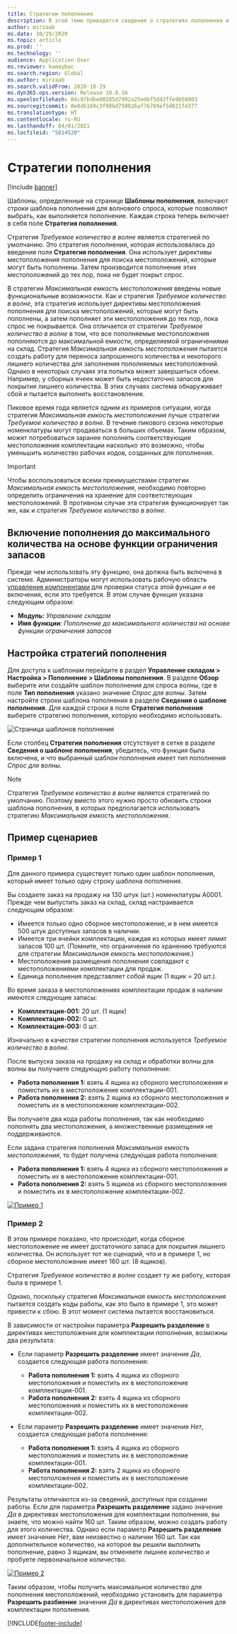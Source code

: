 ```yaml
---
title: Стратегии пополнения
description: В этой теме приводятся сведения о стратегиях пополнения и объясняется, как использовать поле стратегии пополнения в строках шаблона пополнения по спросу волны, чтобы выбрать способ выполнения пополнения.
author: mirzaab
ms.date: 10/29/2020
ms.topic: article
ms.prod: ''
ms.technology: ''
audience: Application User
ms.reviewer: kamaybac
ms.search.region: Global
ms.author: mirzaab
ms.search.validFrom: 2020-10-29
ms.dyn365.ops.version: Release 10.0.16
ms.openlocfilehash: 84c97bdbe00285d7992a25edbf5d42ffe9b58903
ms.sourcegitcommit: 0e8db169c3f90bd750826af76709ef5d621fd377
ms.translationtype: HT
ms.contentlocale: ru-RU
ms.lasthandoff: 04/01/2021
ms.locfileid: "5814520"
---
```

# <a name="replenishment-strategies"></a>Стратегии пополнения

[!include [banner](../includes/banner.md)]

Шаблоны, определенные на странице **Шаблоны пополнения**, включают строки шаблона пополнения для волнового спроса, которые позволяют выбрать, как выполняется пополнение. Каждая строка теперь включает в себя поле **Стратегия пополнения**.

Стратегия *Требуемое количество в волне* является стратегией по умолчанию. Это стратегия пополнения, которая использовалась до введения поля **Стратегия пополнения**. Она использует директивы местоположения пополнения для поиска местоположений, которые могут быть пополнены. Затем производится пополнение этих местоположений до тех пор, пока не будет покрыт спрос.

В стратегии *Максимальная емкость местоположения* введены новые функциональные возможности. Как и стратегия *Требуемое количество в волне*, эта стратегия использует директивы местоположения пополнения для поиска местоположений, которые могут быть пополнены, а затем пополняет эти местоположения до тех пор, пока спрос не покрывается. Она отличается от стратегии *Требуемое количество в волне* в том, что все пополняемые местоположения пополняются до максимальной емкости, определяемой ограничениями на склад. Стратегия *Максимальная емкость местоположения* пытается создать работу для переноса запрошенного количества и некоторого лишнего количества для заполнения пополняемых местоположений. Однако в некоторых случаях эта попытка может завершиться сбоем. Например, у сборных ячеек может быть недостаточно запасов для покрытия лишнего количества. В этих случаях система обнаруживает сбой и пытается выполнить восстановление.

Пиковое время года является одним из примеров ситуации, когда стратегия *Максимальная емкость местоположения* лучше стратегии *Требуемое количество в волне*. В течение пикового сезона некоторые номенклатуры могут продаваться в больших объемах. Таким образом, может потребоваться заранее пополнять соответствующие местоположения комплектации насколько это возможно, чтобы уменьшить количество рабочих кодов, созданных для пополнения.

> [!IMPORTANT]
> Чтобы воспользоваться всеми преимуществами стратегии *Максимальная емкость местоположения*, необходимо повторно определить ограничения на хранение для соответствующих местоположений. В противном случае эта стратегия функционирует так же, как и стратегия *Требуемое количество в волне*.

## <a name="turn-on-the-replenish-to-max-based-on-stocking-limits-feature"></a>Включение пополнения до максимального количества на основе функции ограничения запасов

Прежде чем использовать эту функцию, она должна быть включена в системе. Администраторы могут использовать рабочую область [управления компонентами](../../fin-ops-core/fin-ops/get-started/feature-management/feature-management-overview.md) для проверки статуса этой функции и ее включения, если это требуется. В этом случае функция указана следующим образом:

- **Модуль:** *Управление складом*
- **Имя функции**: *Пополнение до максимального количества на основе функции ограничения запасов*

## <a name="set-up-replenishment-strategies"></a>Настройка стратегий пополнения

Для доступа к шаблонам перейдите в раздел **Управление складом \> Настройка \> Пополнение \> Шаблоны пополнения**. В разделе **Обзор** выберите или создайте шаблон пополнения для спроса волны, где в поле **Тип пополнения** указано значение *Спрос для волны*. Затем настройте строки шаблона пополнения в разделе **Сведения о шаблоне пополнения**. Для каждой строки в поле **Стратегия пополнения** выберите стратегию пополнения, которую необходимо использовать.

![Страница шаблонов пополнения](media/ReplenTempWaveDmdMaxLocCap.png "Страница шаблонов пополнения")

Если столбец **Стратегия пополнения** отсутствует в сетке в разделе **Сведения о шаблоне пополнения**, убедитесь, что функция была включена, и что выбранный шаблон пополнения имеет тип пополнения *Спрос для волны*.

> [!NOTE]
> Стратегия *Требуемое количество в волне* является стратегией по умолчанию. Поэтому вместо этого нужно просто обновить строки шаблона пополнения, в которых предполагается использовать стратегию *Максимальная емкость местоположения*.

## <a name="example-scenarios"></a>Пример сценариев

### <a name="example-1"></a>Пример 1

Для данного примера существует только один шаблон пополнения, который имеет только одну строку шаблона пополнения.

Вы создаете заказ на продажу на 130 штук (шт.) номенклатуры A0001. Прежде чем выпустить заказ на склад, склад настраивается следующим образом:

- Имеется только одно сборное местоположение, и в нем имеется 500 штук доступных запасов в наличии.
- Имеется три ячейки комплектации, каждая из которых имеет лимит запасов 100 шт. (Помните, что ограничения по хранению требуются для стратегии *Максимальная емкость местоположения*.)
- Местоположения размещения пополнения совпадают с местоположениями комплектации для продаж.
- Единица пополнения представляет собой ящик (1 ящик = 20 шт.).

Во время заказа в местоположениях комплектации продаж в наличии имеются следующие запасы:

- **Комплектация-001:** 20 шт. (1 ящик)
- **Комплектация-002:** 0 шт.
- **Комплектация-003:** 0 шт.

Изначально в качестве стратегии пополнения используется *Требуемое количество в волне*.

После выпуска заказа на продажу на склад и обработки волны для волны вы получаете следующую работу пополнения:

- **Работа пополнения 1:** взять 4 ящика из сборного местоположения и поместить их в местоположение комплектации-001.
- **Работа пополнения 2:** взять 2 ящика из сборного местоположения и поместить их в местоположение комплектации-002.

Вы получаете два кода работы пополнения, так как необходимо пополнять два местоположения, а множественные размещения не поддерживаются.

Если задана стратегия пополнения *Максимальная емкость местоположения*, то будет получена следующая работа пополнения:

- **Работа пополнения 1:** взять 4 ящика из сборного местоположения и поместить их в местоположение комплектации-001.
- **Работа пополнения 2:** взять 5 ящиков из сборного местоположения и поместить их в местоположение комплектации-002.

[![Пример 1](media/ReplenTemp_example_1.png "Пример 1")](media/ReplenTemp_example_1_large.png)

### <a name="example-2"></a>Пример 2

В этом примере показано, что происходит, когда сборное местоположение не имеет достаточного запаса для покрытия лишнего количества. Он использует тот же сценарий, что и в примере 1, но сборное местоположение имеет 160 шт. (8 ящиков).

Стратегия *Требуемое количество в волне* создает ту же работу, которая была в примере 1.

Однако, поскольку стратегия *Максимальная емкость местоположения* пытается создать коды работы, как это было в примере 1, это может привести к сбою. В этот момент система пытается восстановиться.

В зависимости от настройки параметра **Разрешить разделение** в директивах местоположения для комплектации пополнения, возможны два результата:

- Если параметр **Разрешить разделение** имеет значение *Да*, создается следующая работа пополнения:

    - **Работа пополнения 1:** взять 4 ящика из сборного местоположения и поместить их в местоположение комплектации-001.
    - **Работа пополнения 2:** взять 4 ящика из сборного местоположения и поместить их в местоположение комплектации-002.

- Если параметр **Разрешить разделение** имеет значение *Нет*, создается следующая работа пополнения:

    - **Работа пополнения 1:** взять 4 ящика из сборного местоположения и поместить их в местоположение комплектации-001.
    - **Работа пополнения 2:** взять 2 ящика из сборного местоположения и поместить их в местоположение комплектации-002.

Результаты отличаются из-за сведений, доступных при создании работы. Если для параметра **Разрешить разделение** задано значение *Да* в директивах местоположения для комплектации пополнения, вы знаете, что можно найти 160 шт. Таким образом, можно создать работу для этого количества. Однако если параметр **Разрешить разделение** имеет значение *Нет*, вам неизвестно о наличии 160 шт. Так как дополнительное количество, на которое вы решили выполнить пополнение, равно 3 ящикам, вы отменяете лишнее количество и пробуете первоначальное количество.

[![Пример 2](media/ReplenTemp_example_2.png "Пример 2")](media/ReplenTemp_example_2_large.png)

Таким образом, чтобы получить максимальное количество для пополнения местоположений, необходимо установить для параметра **Разрешить разбиение** значения *Да* в директивах местоположения для комплектации пополнения.


[!INCLUDE[footer-include](../../includes/footer-banner.md)]